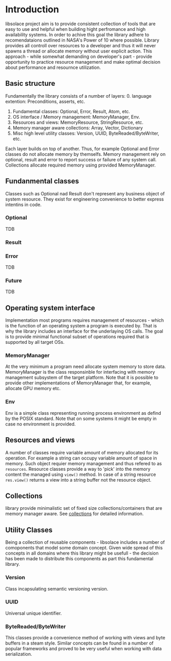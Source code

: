 # Introduction

libsolace project aim is to provide consistent collection of tools that are easy to use
and helpful when building hight perfromance and high availability systems.
In order to achive this goal the library adhere to recomendataions outlined in NASA's Power of 10 where possible.
Library provides all controll over resources to a developer and thus it will never spawns a thread or allocate memory
without user explicit action. This approach - while somewhat demanding on developer's part - provide opportunity
to practice resource management and make optimal decision about performance and resournce utilization.


## Basic structure
Fundamentally the library consists of a number of layers:
 0. language extention: Preconditions, asserts, etc.
 1. Fundamental classes: Optional, Error, Result, Atom, etc.
 2. OS interface / Memory management: MemoryManager, Env.
 3. Resources and views: MemoryResource, StringResource, etc.
 4. Memory manager aware collections: Array, Vector, Dictionary
 5. Misc high level utility classes: Version, UUID, ByteReaded/ByteWriter, etc.

Each layer builds on top of another. Thus, for example Optional and Error classes do not allocate memory by themselfs.
Memory management rely on optional, result and error to report success or failure of any system call.
Collections allocate required memory using provided MemoryManager.

## Fundanmental classes
Classes such as Optional nad Result don't represent any business object of system resource.
They exist for engineering convenience to better express intentins in code.

### Optional
TDB

### Result

### Error
TDB

### Future
TDB

## Operating system interface
Implementation most programs requires management of resources - which is the function of an operating system
a program is executed by. That is why the library includes an interface for the underlaying OS calls.
The goal is to provide minimal functional subset of operations required that is supported by all target OSs.

### MemoryManager
At the very minimum a program need allocate system memory to store data. MemoryManager is the class responsinble
for interfacing with memory management subsystem of the target platform.
Note that it is possible to provide other implementations of MemoryManager that, for example, allocate GPU memory etc.

### Env
Env is a simple class representing running process environment as defind by the POSIX standard. Note that on some systems
it might be empty in case no environment is provided.


## Resources and views
A number of classes require variable amount of memory allocated for its operation. For example a string can occupy
variable amount of space in memory. Such object requier memory management and thus refered to as `resources`.
Resource classes provide a way to 'pick' into the memory content the managed using `view()` method.
In case of a string resource `res.view()` returns a view into a string buffer not the resource object.


## Collections
library provide minimalistic set of fixed size collections/containers that are memory manager aware.
See [collections](./collections.md) for detailed information.

## Utility Classes
Being a collection of reusable components - libsolace includes a number of comoponents that model some domain concept.
Given wide spread of this concepts in all domains where this library might be usefull - the decision has been made to
distribute this components as part this fundamental library.

### Version
Class incapsulating semantic versioning version.

### UUID
Universal unique identifier.

### ByteReaded/ByteWriter
This classes provide a convenience method of working with views and byte buffers in a steam style.
Similar concepts can be found in a number of popular frameworks and proved to be very useful when
working with data serialization.
